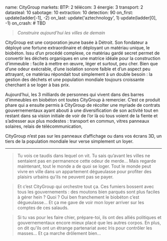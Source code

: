 name: CityGroup
markets:
    BTP: 2
    télécom: 3
    énergie: 3
    transport: 2
datasteal: 10
sabotage: 10
extraction: 10
detection: 90
on_first:
    update(ladder[-1], -2)
on_last:
    update('aztechnology', 1)
    update(ladder[0], -1)
on_crash:
    # TBD
    
> *Construire aujourd’hui les villes de demain*

CityGroup est une corporation jeune basée à Détroit. Son fondateur a déployé une fortune extraordinaire et déployant un matériau unique, le biobéton. Issu d’un procédé complexe, ce matériau gardé secret permet de convertir les déchets organiques en une matrice idéale pour la construction d’immeuble : facile à mettre en œuvre, léger et surtout, peu cher. Bien que d’une odeur exécrable, d’une isolation sonore faible et d’un aspect peu attrayant, ce matériau répondait tout simplement à un double besoin : la gestion des déchets et une population mondiale toujours croissante cherchant à se loger à bas prix. 


Aujourd’hui, les 3 milliards de personnes qui vivent dans des barres d’immeubles en biobéton ont toutes CityGroup à remercier. C’est ce produit phare qui a ensuite permis à CityGroup de récolter une myriade de contrats gouvernementaux ayant abouti à une diversification de son activité tout en restant dans sa vision initiale de voir de l’or là où tous voient de la fiente et s’adresser aux plus modestes : transport en commun, vitres panneaux solaires, relais de télécommunication, 


CityGroup n’est pas sur les panneaux d’affichage ou dans vos écrans 3D, un tiers de la population mondiale leur verse simplement un loyer.

---

>Tu vois ce taudis dans lequel on vit. Tu sais qu’avant les villes ne sentaient pas en permanence cette odeur de merde… Mais regarde maintenant, tout le monde a de quoi se loger. Tout le monde peut vivre en ville dans un appartement dégueulasse pour profiter des plaisirs urbains qu’ils ne peuvent pas se payer. 

>Et c’est CityGroup qui orchestre tout ça. Ces fumiers bossent avec tous les gouvernements : des moutons bien parqués sont plus faciles à gérer hein ? Quoi ? Oui ben franchement le biobéton c’est dégueulasse… Et ça me gave de voir mon loyer arriver sur les comptes de ces salauds. 

>Si tu vas pour les faire chier, prépare-toi, ils ont des alliés politiques et gouvernementaux encore mieux placé que les autres corpos. En plus, on dit qu'ils ont un étrange partenariat avec Iris pour contrôler les masses… Et ça marche drôlement bien…

